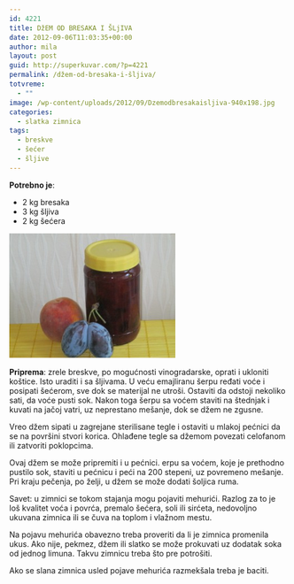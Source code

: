 ```yaml
---
id: 4221
title: DžEM OD BRESAKA I ŠLjIVA
date: 2012-09-06T11:03:35+00:00
author: mila
layout: post
guid: http://superkuvar.com/?p=4221
permalink: /džem-od-bresaka-i-šljiva/
totvreme:
  - ""
image: /wp-content/uploads/2012/09/Dzemodbresakaisljiva-940x198.jpg
categories:
  - slatka zimnica
tags:
  - breskve
  - šećer
  - šljive
---
```

**Potrebno je**:

  * 2 kg bresaka
  * 3 kg šljiva
  * 2 kg šećera

<img class="alignnone size-medium wp-image-4222" title="Dzemodbresakaisljiva" src="/wp-content/uploads/2012/09/Dzemodbresakaisljiva-300x225.jpg" alt="" width="300" height="225" /> 

**Priprema**: zrele breskve, po mogućnosti vinogradarske, oprati i ukloniti koštice. Isto uraditi i sa šljivama. U veću emajliranu šerpu ređati voće i posipati šećerom, sve dok se materijal ne utroši. Ostaviti da odstoji nekoliko sati, da voće pusti sok. Nakon toga šerpu sa voćem staviti na štednjak i kuvati na jačoj vatri, uz neprestano mešanje, dok se džem ne zgusne.

Vreo džem sipati u zagrejane sterilisane tegle i ostaviti u mlakoj pećnici da se na površini stvori korica. Ohlađene tegle sa džemom povezati celofanom ili zatvoriti poklopcima.

Ovaj džem se može pripremiti i u pećnici.  erpu sa voćem, koje je prethodno pustilo sok, staviti u pećnicu i peći na 200 stepeni, uz povremeno mešanje. Pri kraju pečenja, po želji, u džem se može dodati šoljica ruma.

Savet: u zimnici se tokom stajanja mogu pojaviti mehurići. Razlog za to je loš kvalitet voća i povrća, premalo šećera, soli ili sirćeta, nedovoljno ukuvana zimnica ili se čuva na toplom i vlažnom mestu.

Na pojavu mehurića obavezno treba proveriti da li je zimnica promenila ukus. Ako nije, pekmez, džem ili slatko se može prokuvati uz dodatak soka od jednog limuna. Takvu zimnicu treba što pre potrošiti.

Ako se slana zimnica usled pojave mehurića razmekšala treba je baciti.